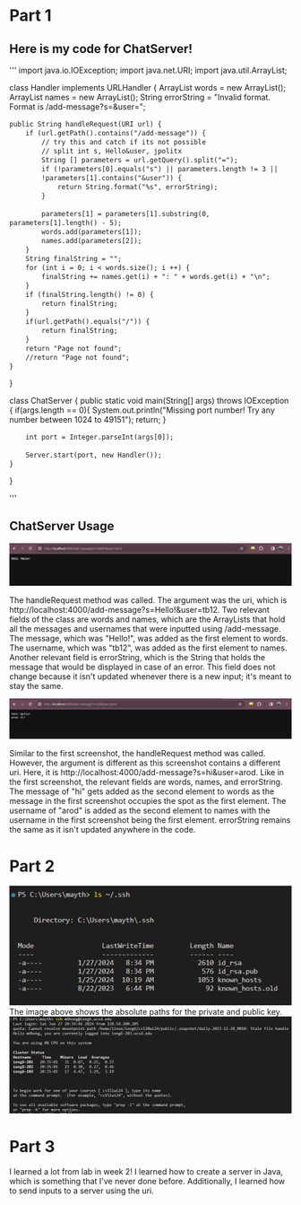 # Part 1
## Here is my code for ChatServer!

'''
import java.io.IOException;
import java.net.URI;
import java.util.ArrayList; 

class Handler implements URLHandler {
    ArrayList<String> words = new ArrayList<String>();
    ArrayList<String> names = new ArrayList<String>();
    String errorString = 
    "Invalid format. Format is /add-message?s=<string>&user=<string>";

    public String handleRequest(URI url) {
        if (url.getPath().contains("/add-message")) {
            // try this and catch if its not possible
            // split int s, Hello&user, jpolitx
            String [] parameters = url.getQuery().split("=");
            if (!parameters[0].equals("s") || parameters.length != 3 || 
            !parameters[1].contains("&user")) {
                return String.format("%s", errorString);
            }
            
            parameters[1] = parameters[1].substring(0, parameters[1].length() - 5);
            words.add(parameters[1]);
            names.add(parameters[2]);
        }
        String finalString = "";
        for (int i = 0; i < words.size(); i ++) {
            finalString += names.get(i) + ": " + words.get(i) + "\n";
        }
        if (finalString.length() != 0) {
            return finalString;
        }
        if(url.getPath().equals("/")) {
            return finalString;
        }
        return "Page not found";
        //return "Page not found";
    }
}

class ChatServer {
    public static void main(String[] args) throws IOException {
        if(args.length == 0){
            System.out.println("Missing port number! Try any number between 1024 to 49151");
            return;
        }

        int port = Integer.parseInt(args[0]);

        Server.start(port, new Handler());
    }
}

'''

## ChatServer Usage

![screenshot1](screenshot1.png)

The handleRequest method was called. The argument was the uri, which is http://localhost:4000/add-message?s=Hello!&user=tb12. Two relevant fields of the class are words and names, which are the ArrayLists that hold all the messages and usernames that were inputted using /add-message. The message, which was "Hello!", was added as the first element to words. The username, which was "tb12", was added as the first element to names. Another relevant field is errorString, which is the String that holds the message that would be displayed in case of an error. This field does not change because it isn't updated whenever there is a new input; it's meant to stay the same. 

![screenshot2](screenshot2.png)

Similar to the first screenshot, the handleRequest method was called. However, the argument is different as this screenshot contains a different uri. Here, it is http://localhost:4000/add-message?s=hi&user=arod. Like in the first screenshot, the relevant fields are words, names, and errorString. The message of "hi" gets added as the second element to words as the message in the first screenshot occupies the spot as the first element. The username of "arod" is added as the second element to names with the username in the first screenshot being the first element. errorString remains the same as it isn't updated anywhere in the code.

# Part 2
![screenshot3](screenshot3.png)
The image above shows the absolute paths for the private and public key. 
![screenshot5](screenshot5.png)

# Part 3
I learned a lot from lab in week 2! I learned how to create a server in Java, which is something that I've never done before. Additionally, I learned how to send inputs to a server using the uri.

